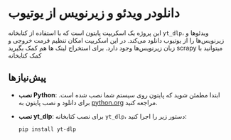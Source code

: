 # دانلودر ویدئو و زیرنویس از یوتیوب

این پروژه یک اسکریپت پایتون است که با استفاده از کتابخانه `yt_dlp`، ویدئوها و زیرنویس‌ها را از یوتیوب دانلود می‌کند. در این اسکریپت امکان تنظیم فرمت خروجی و زبان زیرنویس‌ها وجود دارد.
برای استخراج لینک ها هم کمک بگیرید scrapy میتوانید با کمک کتابخانه 
## پیش‌نیازها

- **نصب Python**: ابتدا مطمئن شوید که پایتون روی سیستم شما نصب شده است. برای دانلود و نصب پایتون به [python.org](https://www.python.org/) مراجعه کنید.

- **نصب yt_dlp**: برای نصب کتابخانه `yt_dlp`، دستور زیر را اجرا کنید:

   ```bash
   pip install yt-dlp